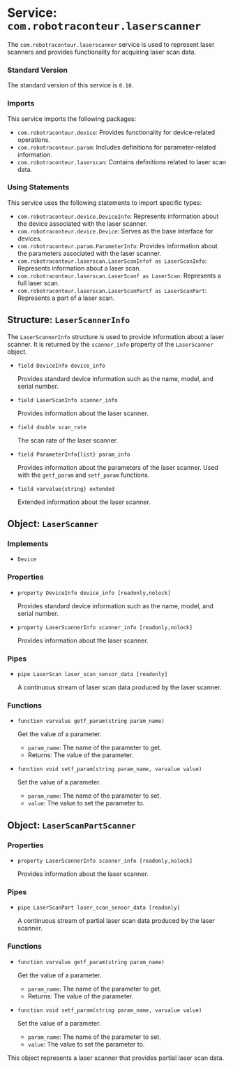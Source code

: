 # Service: `com.robotraconteur.laserscanner`

The `com.robotraconteur.laserscanner` service is used to represent laser scanners and provides functionality for acquiring laser scan data.

### Standard Version

The standard version of this service is `0.10`.

### Imports

This service imports the following packages:

- `com.robotraconteur.device`: Provides functionality for device-related operations.
- `com.robotraconteur.param`: Includes definitions for parameter-related information.
- `com.robotraconteur.laserscan`: Contains definitions related to laser scan data.

### Using Statements

This service uses the following statements to import specific types:

- `com.robotraconteur.device.DeviceInfo`: Represents information about the device associated with the laser scanner.
- `com.robotraconteur.device.Device`: Serves as the base interface for devices.
- `com.robotraconteur.param.ParameterInfo`: Provides information about the parameters associated with the laser scanner.
- `com.robotraconteur.laserscan.LaserScanInfof as LaserScanInfo`: Represents information about a laser scan.
- `com.robotraconteur.laserscan.LaserScanf as LaserScan`: Represents a full laser scan.
- `com.robotraconteur.laserscan.LaserScanPartf as LaserScanPart`: Represents a part of a laser scan.

## Structure: `LaserScannerInfo`

The `LaserScannerInfo` structure is used to provide information about a laser scanner. It is returned by the `scanner_info`
property of the `LaserScanner` object.

- `field DeviceInfo device_info`

    Provides standard device information such as the name, model, and serial number.

- `field LaserScanInfo scanner_info`

    Provides information about the laser scanner.

- `field double scan_rate`

    The scan rate of the laser scanner.

- `field ParameterInfo{list} param_info`

    Provides information about the parameters of the laser scanner. Used with the `getf_param` and `setf_param` functions.

- `field varvalue{string} extended`

    Extended information about the laser scanner.

## Object: `LaserScanner`

### Implements

- `Device`

### Properties

- `property DeviceInfo device_info [readonly,nolock]`

    Provides standard device information such as the name, model, and serial number.

- `property LaserScannerInfo scanner_info [readonly,nolock]`

    Provides information about the laser scanner.

### Pipes

- `pipe LaserScan laser_scan_sensor_data [readonly]`

    A continuous stream of laser scan data produced by the laser scanner.

### Functions

- `function varvalue getf_param(string param_name)`

    Get the value of a parameter.
    - `param_name`: The name of the parameter to get.
    - Returns: The value of the parameter.

- `function void setf_param(string param_name, varvalue value)`

    Set the value of a parameter.
    - `param_name`: The name of the parameter to set.
    - `value`: The value to set the parameter to.

## Object: `LaserScanPartScanner`

### Properties

- `property LaserScannerInfo scanner_info [readonly,nolock]`

    Provides information about the laser scanner.

### Pipes

- `pipe LaserScanPart laser_scan_sensor_data [readonly]`

    A continuous stream of partial laser scan data produced by the laser scanner.

### Functions

- `function varvalue getf_param(string param_name)`

    Get the value of a parameter.
    - `param_name`: The name of the parameter to get.
    - Returns: The value of the parameter.

- `function void setf_param(string param_name, varvalue value)`

    Set the value of a parameter.
    - `param_name`: The name of the parameter to set.
    - `value`: The value to set the parameter to.

This object represents a laser scanner that provides partial laser scan data.

